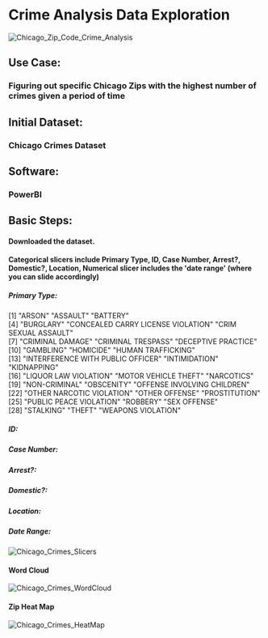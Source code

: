 # Crime Analysis Data Exploration
![Chicago_Zip_Code_Crime_Analysis](https://user-images.githubusercontent.com/19572673/57345072-8f11b680-7117-11e9-90d0-8a55e88f4544.PNG)

## Use Case:
### Figuring out specific Chicago Zips with the highest number of crimes given a period of time
## Initial Dataset:
### Chicago Crimes Dataset
## Software:
### PowerBI
## Basic Steps:
#### Downloaded the dataset. 
#### Categorical slicers include Primary Type, ID, Case Number, Arrest?, Domestic?, Location, Numerical slicer includes the 'date range' (where you can slide accordingly)
##### Primary Type:
[1] "ARSON"                             "ASSAULT"                           "BATTERY"                          
[4] "BURGLARY"                          "CONCEALED CARRY LICENSE VIOLATION" "CRIM SEXUAL ASSAULT"              
 [7] "CRIMINAL DAMAGE"                   "CRIMINAL TRESPASS"                 "DECEPTIVE PRACTICE"               
[10] "GAMBLING"                          "HOMICIDE"                          "HUMAN TRAFFICKING"                
[13] "INTERFERENCE WITH PUBLIC OFFICER"  "INTIMIDATION"                      "KIDNAPPING"                       
[16] "LIQUOR LAW VIOLATION"              "MOTOR VEHICLE THEFT"               "NARCOTICS"                        
[19] "NON-CRIMINAL"                      "OBSCENITY"                         "OFFENSE INVOLVING CHILDREN"       
[22] "OTHER NARCOTIC VIOLATION"          "OTHER OFFENSE"                     "PROSTITUTION"                     
[25] "PUBLIC PEACE VIOLATION"            "ROBBERY"                           "SEX OFFENSE"                      
[28] "STALKING"                          "THEFT"                             "WEAPONS VIOLATION" 
##### ID:
##### Case Number: 
##### Arrest?:
##### Domestic?:
##### Location:
##### Date Range:
![Chicago_Crimes_Slicers](https://user-images.githubusercontent.com/19572673/60401626-8dca9c00-9b52-11e9-9918-5ee940b8040d.PNG)
#### Word Cloud
![Chicago_Crimes_WordCloud](https://user-images.githubusercontent.com/19572673/60401686-3b3daf80-9b53-11e9-8f85-a523b2b5976a.PNG)
#### Zip Heat Map
![Chicago_Crimes_HeatMap](https://user-images.githubusercontent.com/19572673/60401685-3b3daf80-9b53-11e9-9fc2-81c5e6cfe324.PNG)
